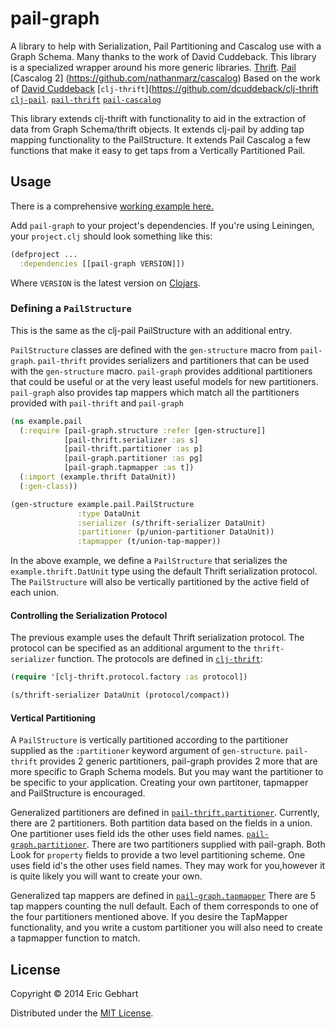 # pail-graph


A library to help with Serialization, Pail Partitioning and Cascalog use with a Graph Schema.
Many thanks to the work of David Cuddeback. This library is a specialized wrapper around his more generic libraries.
[Thrift](https://thrift.apache.org/).
[Pail](https://github.com/nathanmarz/dfs-datastores)
[Cascalog 2] (https://github.com/nathanmarz/cascalog)
Based on the work of [David Cuddeback](https://github.com/dcuddeback/)
[`clj-thrift`](https://github.com/dcuddeback/clj-thrift
[`clj-pail`](https://github.com/dcuddeback/clj-pail).
[`pail-thrift`](https://github.com/dcuddeback/pail-thrift)
[`pail-cascalog`](https://github.com/dcuddeback/pail-cascalog)

This library extends clj-thrift with functionality to aid in the extraction of data from
Graph Schema/thrift objects. It extends clj-pail by adding tap mapping functionality to the PailStructure.
It extends Pail Cascalog a few functions that make it easy to get taps from a Vertically Partitioned Pail.

## Usage

There is a comprehensive [working example here.](https://github.com/EricGebhart/pail-graph/blob/master/src/example/example.clj)

Add `pail-graph` to your project's dependencies. If you're using Leiningen, your `project.clj`
should look something like this:

~~~clojure
(defproject ...
  :dependencies [[pail-graph VERSION]])
~~~

Where `VERSION` is the latest version on [Clojars](https://clojars.org/pail-graph).

### Defining a `PailStructure`

This is the same as the clj-pail PailStructure with an additional entry.

`PailStructure` classes are defined with the `gen-structure` macro from `pail-graph`.
`pail-thrift` provides serializers and partitioners that can be used with the `gen-structure` macro.
`pail-graph` provides additional partitioners that could be useful or at the very least useful models
for new partitioners. `pail-graph` also provides tap mappers which match all the partitioners provided
with `pail-thrift` and `pail-graph`

~~~clojure
(ns example.pail
  (:require [pail-graph.structure :refer [gen-structure]]
            [pail-thrift.serializer :as s]
            [pail-thrift.partitioner :as p]
            [pail-graph.partitioner :as pg]
            [pail-graph.tapmapper :as t])
  (:import (example.thrift DataUnit))
  (:gen-class))

(gen-structure example.pail.PailStructure
               :type DataUnit
               :serializer (s/thrift-serializer DataUnit)
               :partitioner (p/union-partitioner DataUnit))
               :tapmapper (t/union-tap-mapper))
~~~

In the above example, we define a `PailStructure` that serializes the `example.thrift.DatUnit` type
using the default Thrift serialization protocol. The `PailStructure` will also be vertically
partitioned by the active field of each union.

#### Controlling the Serialization Protocol

The previous example uses the default Thrift serialization protocol. The protocol can be specified
as an additional argument to the `thrift-serializer` function. The protocols are defined in
[`clj-thrift`](https://github.com/dcuddeback/clj-thrift):

~~~clojure
(require '[clj-thrift.protocol.factory :as protocol])

(s/thrift-serializer DataUnit (protocol/compact))
~~~

#### Vertical Partitioning

A `PailStructure` is vertically partitioned according to the partitioner supplied as the
`:partitioner` keyword argument of `gen-structure`. `pail-thrift` provides 2 generic partitioners,
pail-graph provides 2 more that are more specific to Graph Schema models.
But you may want the partitioner to be specific to your application. Creating your own partitoner,
tapmapper and PailStructure is encouraged.

Generalized partitioners are defined in
[`pail-thrift.partitioner`](https://github.com/dcuddeback/pail-thrift/blob/master/src/clojure/pail_thrift/partitioner.clj).
Currently, there are 2 partitioners.
Both partition data based on the fields in a union. One partitioner uses field ids the other uses field names.
[`pail-graph.partitioner`](https://github.com/EricGebhart/pail-graph/blob/master/src/pail_graph/partitioner.clj). There are two partitioners supplied with
pail-graph. Both Look for `property` fields to provide a two level partitioning scheme. One uses field id's the
other uses field names. They may work for you,however it is quite likely you will want to create your own.

Generalized tap mappers are defined in
[`pail-graph.tapmapper`](https://github.com/EricGebhart/pail-graph/blob/master/src/pail_graph/tapmapper.clj) There are 5 tap mappers counting the null default.
Each of them corresponds to one of the four partitioners mentioned above. If you desire the TapMapper functionality,
and you write a custom partitioner you will also need to create a tapmapper function to match.

## License

Copyright © 2014 Eric Gebhart

Distributed under the [MIT License](LICENSE).
